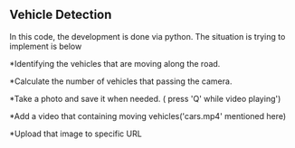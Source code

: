 ## Vehicle Detection

In this code, the development is done via python.
The situation is trying to implement is below

  *Identifying the vehicles that are moving along the road.
  
  *Calculate the number of vehicles that passing the camera.
  
  *Take a photo and save it when needed. ( press 'Q' while video playing')
  
  *Add a video that containing moving vehicles('cars.mp4' mentioned here)
  
  *Upload that image to specific URL
  
